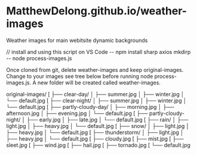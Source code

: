 # MatthewDelong.github.io/weather-images
Weather images for main webitsite dynamic backgrounds

// install and using this script on VS Code
-- npm install sharp axios mkdirp
-- node process-images.js


Once cloned from git, delete weather-images and keep original-images. Change to your images see tree below before running node process-images.js. A new folder will be created called weather-images.

original-images/
[ ├── clear-day/
│   ├── summer.jpg
│   ├── winter.jpg
│   └── default.jpg
[ ├── clear-night/
│   ├── summer.jpg
│   ├── winter.jpg
│   └── default.jpg
[ ├── partly-cloudy-day/
│   ├── morning.jpg
│   ├── afternoon.jpg
│   ├── evening.jpg
│   └── default.jpg
[ ├── partly-cloudy-night/
│   ├── early.jpg
│   ├── late.jpg
│   └── default.jpg
[ ├── rain/
│   ├── light.jpg
│   ├── heavy.jpg
│   └── default.jpg
[ ├── snow/
│   ├── light.jpg
│   ├── heavy.jpg
│   └── default.jpg
[ ├── thunderstorm/
│   ├── light.jpg
│   ├── heavy.jpg
│   └── default.jpg
[ ├── cloudy.jpg
[ ├── mist.jpg
[ ├── sleet.jpg
[ ├── wind.jpg
[ ├── hail.jpg
[ ├── tornado.jpg
[ └── default.jpg
